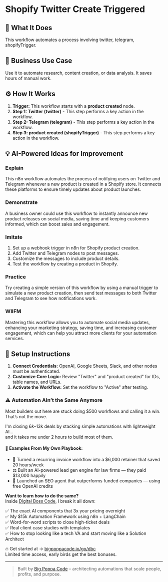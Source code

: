 # Shopify Twitter Create Triggered

## 🚀 What It Does
This workflow automates a process involving twitter, telegram, shopifyTrigger.

## 💼 Business Use Case
Use it to automate research, content creation, or data analysis. It saves hours of manual work.

## ⚙️ How It Works
1.  **Trigger:** This workflow starts with a **product created** node.
2. **Step 1: Twitter (twitter)** - This step performs a key action in the workflow.
3. **Step 2: Telegram (telegram)** - This step performs a key action in the workflow.
4. **Step 3: product created (shopifyTrigger)** - This step performs a key action in the workflow.

## 💡 AI-Powered Ideas for Improvement
### Explain
This n8n workflow automates the process of notifying users on Twitter and Telegram whenever a new product is created in a Shopify store. It connects these platforms to ensure timely updates about product launches.

### Demonstrate
A business owner could use this workflow to instantly announce new product releases on social media, saving time and keeping customers informed, which can boost sales and engagement.

### Imitate
1. Set up a webhook trigger in n8n for Shopify product creation.
2. Add Twitter and Telegram nodes to post messages.
3. Customize the messages to include product details.
4. Test the workflow by creating a product in Shopify.

### Practice
Try creating a simple version of this workflow by using a manual trigger to simulate a new product creation, then send test messages to both Twitter and Telegram to see how notifications work.

### WIIFM
Mastering this workflow allows you to automate social media updates, enhancing your marketing strategy, saving time, and increasing customer engagement, which can help you attract more clients for your automation services.

## 🔧 Setup Instructions
1. **Connect Credentials:** OpenAI, Google Sheets, Slack, and other nodes must be authenticated.
2. **Customize Core Logic:** Review "Twitter" and "product created" for IDs, table names, and URLs.
3. **Activate the Workflow:** Set the workflow to "Active" after testing.

### ⚠️ Automation Ain’t the Same Anymore

Most builders out here are stuck doing $500 workflows and calling it a win.  
That’s not the move.  

I'm closing $6k–$13k deals by stacking simple automations with lightweight AI...  
and it takes me under 2 hours to build most of them.

#### 🧠 Examples From My Own Playbook:
- 🔁 Turned a recurring invoice workflow into a $6,000 retainer that saved 20 hours/week  
- ⚖️ Built an AI-powered lead gen engine for law firms — they paid $13,000 happily  
- 🚀 Launched an SEO agent that outperforms funded companies — using free OpenAI credits  

**Want to learn how to do the same?**  
Inside [Digital Boss Code](https://bigpoppacode.io/go/dbc), I break it all down:

✅ The exact AI components that 3x your pricing overnight  
✅ My $15k Automation Framework using n8n + LangChain  
✅ Word-for-word scripts to close high-ticket deals  
✅ Real client case studies with templates  
✅ How to stop looking like a tech VA and start moving like a Solution Architect  

🔥 Get started at → [bigpoppacode.io/go/dbc](https://bigpoppacode.io/go/dbc)  
Limited time access, early birds get the best bonuses.

---
> Built by [Big Poppa Code](https://bigpoppacode.io) – architecting automations that scale people, profits, and purpose.
